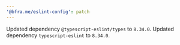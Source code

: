 ```yaml
---
'@bfra.me/eslint-config': patch
---
```


Updated dependency `@typescript-eslint/types` to `8.34.0`.
Updated dependency `typescript-eslint` to `8.34.0`.
